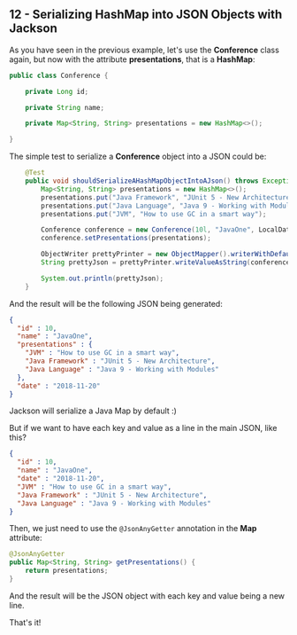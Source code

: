 ## 12 - Serializing HashMap into JSON Objects with Jackson

As you have seen in the previous example, let's use the **Conference** class again, but now with the attribute **presentations**, that is a **HashMap**:

```java
public class Conference {

	private Long id;

	private String name;

	private Map<String, String> presentations = new HashMap<>();

}
```

The simple test to serialize a **Conference** object into a JSON could be:

```java
	@Test
	public void shouldSerializeAHashMapObjectIntoAJson() throws Exception {
		Map<String, String> presentations = new HashMap<>();
		presentations.put("Java Framework", "JUnit 5 - New Architecture");
		presentations.put("Java Language", "Java 9 - Working with Modules");
		presentations.put("JVM", "How to use GC in a smart way");

		Conference conference = new Conference(10l, "JavaOne", LocalDate.of(2018, 11, 20));
		conference.setPresentations(presentations);

		ObjectWriter prettyPrinter = new ObjectMapper().writerWithDefaultPrettyPrinter();
		String prettyJson = prettyPrinter.writeValueAsString(conference);

		System.out.println(prettyJson);		
	}
```

And the result will be the following JSON being generated:

```json
{
  "id" : 10,
  "name" : "JavaOne",
  "presentations" : {
    "JVM" : "How to use GC in a smart way",
    "Java Framework" : "JUnit 5 - New Architecture",
    "Java Language" : "Java 9 - Working with Modules"
  },
  "date" : "2018-11-20"
}
```

Jackson will serialize a Java Map by default :)

But if we want to have each key and value as a line in the main JSON, like this?

```json
{
  "id" : 10,
  "name" : "JavaOne",
  "date" : "2018-11-20",
  "JVM" : "How to use GC in a smart way",
  "Java Framework" : "JUnit 5 - New Architecture",
  "Java Language" : "Java 9 - Working with Modules"
}
```

Then, we just need to use the ```@JsonAnyGetter``` annotation in the **Map** attribute:

```java
@JsonAnyGetter
public Map<String, String> getPresentations() {
	return presentations;
}
```

And the result will be the JSON object with each key and value being a new line.

That's it!
